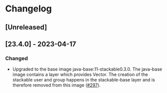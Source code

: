 # Changelog

## [Unreleased]

## [23.4.0] - 2023-04-17

### Changed

- Upgraded to the base image java-base:11-stackable0.3.0. The java-base image
  contains a layer which provides Vector. The creation of the stackable user
  and group happens in the stackable-base layer and is therefore removed from
  this image ([#297]).

[#297]: https://github.com/stackabletech/docker-images/pull/297
